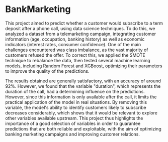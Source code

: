 # BankMarketing
This project aimed to predict whether a customer would subscribe to a term deposit after a phone call, using data science techniques. To do this, we analyzed a dataset from a telemarketing campaign, integrating customer information (age, occupation, banking history) as well as economic indicators (interest rates, consumer confidence). One of the main challenges encountered was class imbalance, as the vast majority of customers refused the offer. To correct this, we applied the SMOTE technique to rebalance the data, then tested several machine learning models, including Random Forest and XGBoost, optimizing their parameters to improve the quality of the predictions.

The results obtained are generally satisfactory, with an accuracy of around 92%. However, we found that the variable "duration", which represents the duration of the call, had a determining influence on the predictions. However, since this information is only available after the call, it limits the practical application of the model in real situations. By removing this variable, the model's ability to identify customers likely to subscribe decreases considerably, which shows that it would be relevant to explore other variables available upstream. This project thus highlights the importance of a good selection of variables in order to guarantee predictions that are both reliable and exploitable, with the aim of optimizing banking marketing campaigns and improving customer relations.
